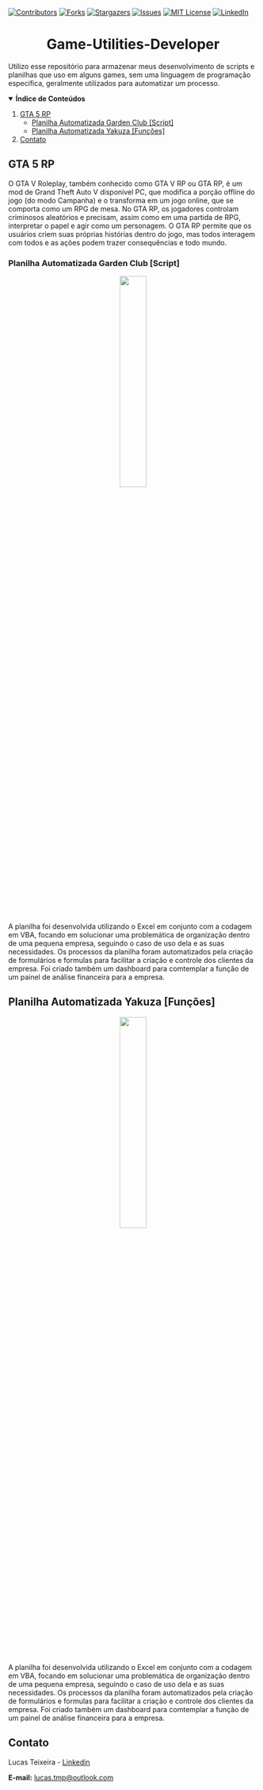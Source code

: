 
[![Contributors][contributors-shield]][contributors-url]
[![Forks][forks-shield]][forks-url]
[![Stargazers][stars-shield]][stars-url]
[![Issues][issues-shield]][issues-url]
[![MIT License][license-shield]][license-url]
[![LinkedIn][linkedin-shield]][linkedin-url]

  <h1 align="center">Game-Utilities-Developer</h1>
  
Utilizo esse repositório para armazenar meus desenvolvimento de scripts e planilhas que uso em alguns games, sem uma linguagem de programação especifica, geralmente utilizados para automatizar um processo.

<details open="open">
  <summary><b>Índice de Conteúdos</b></summary>
  <ol>
    <li>
      <a href="#GTA-5-RP">GTA 5 RP</a>
      <ul>
        <li><a href="#Planilha-Automatizada-Garden-Club-[Script]">Planilha Automatizada Garden Club [Script]</a></li>
      </ul>
      <ul>
        <li><a href="#Planilha-Automatizada-Yakuza-[Funções]">Planilha Automatizada Yakuza [Funções]</a></li>
      </ul>
    </li>
    <li><a href="#Contato">Contato</a></li>
  </ol>
</details>

## GTA 5 RP

O GTA V Roleplay, também conhecido como GTA V RP ou GTA RP, é um mod de Grand Theft Auto V disponível PC, que modifica a porção offline do jogo (do modo Campanha) e o transforma em um jogo online, que se comporta como um RPG de mesa. No GTA RP, os jogadores controlam criminosos aleatórios e precisam, assim como em uma partida de RPG, interpretar o papel e agir como um personagem. O GTA RP permite que os usuários criem suas próprias histórias dentro do jogo, mas todos interagem com todos e as ações podem trazer consequências e todo mundo.

### Planilha Automatizada Garden Club [Script]

<p align="center" width="100%">
    <img width="33%" src="https://ibb.co/5nRnNL7"> 
</p>

A planilha foi desenvolvida utilizando o Excel em conjunto com a codagem em VBA, focando em solucionar uma problemática de organização dentro de uma pequena empresa, seguindo o caso de uso dela e as suas necessidades. Os processos da planilha foram automatizados pela criação de formulários e formulas para facilitar a criação e controle dos clientes da empresa. Foi criado também um dashboard para comtemplar a função de um painel de análise financeira para a empresa.


## Planilha Automatizada Yakuza [Funções]

<p align="center" width="100%">
    <img width="33%" src="https://ibb.co/L8RyNmN"> 
</p>

A planilha foi desenvolvida utilizando o Excel em conjunto com a codagem em VBA, focando em solucionar uma problemática de organização dentro de uma pequena empresa, seguindo o caso de uso dela e as suas necessidades. Os processos da planilha foram automatizados pela criação de formulários e formulas para facilitar a criação e controle dos clientes da empresa. Foi criado também um dashboard para comtemplar a função de um painel de análise financeira para a empresa.


## Contato

Lucas Teixeira - [Linkedin](https://www.linkedin.com/in/lucastmp/) 

<b>E-mail:</b> lucas.tmp@outlook.com


<!-- https://www.markdownguide.org/basic-syntax/#reference-style-links -->
<!-- MARKDOWN LINKS -->
[contributors-shield]: https://img.shields.io/github/contributors/LucasTMP/Game-Utilities-Developer.svg?style=for-the-badge
[contributors-url]: https://github.com/LucasTMP/Game-Utilities-Developer/graphs/contributors
[forks-shield]: https://img.shields.io/github/forks/LucasTMP/Game-Utilities-Developer.svg?style=for-the-badge
[forks-url]: https://github.com/LucasTMP/Game-Utilities-Developer/network/members
[stars-shield]: https://img.shields.io/github/stars/LucasTMP/Game-Utilities-Developer.svg?style=for-the-badge
[stars-url]: https://github.com/LucasTMP/Game-Utilities-Developer/stargazers
[issues-shield]: https://img.shields.io/github/issues/LucasTMP/Game-Utilities-Developer.svg?style=for-the-badge
[issues-url]: https://github.com/LucasTMP/Game-Utilities-Developer/issues
[license-shield]: https://img.shields.io/github/license/LucasTMP/Game-Utilities-Developer.svg?style=for-the-badge
[license-url]: https://github.com/LucasTMP/Game-Utilities-Developer/blob/master/LICENSE.txt
[linkedin-shield]: https://img.shields.io/badge/-LinkedIn-black.svg?style=for-the-badge&logo=linkedin&colorB=555
[linkedin-url]: https://www.linkedin.com/in/lucastmp/
<!-- MARKDOWN IMAGES -->
[product-screenshot]: https://i.ibb.co/gFDn4jj/1.jpg
[product-screenshot-desconto]: https://i.ibb.co/Cw59LSg/2.jpg
[product-screenshot-atualizar]: https://i.ibb.co/dJvdgGF/3.jpg
[product-screenshot-pesquisa]: https://i.ibb.co/q7nXxNg/4.jpg
[product-screenshot-condicional]: https://i.ibb.co/TKhQ1Qr/5.jpg

